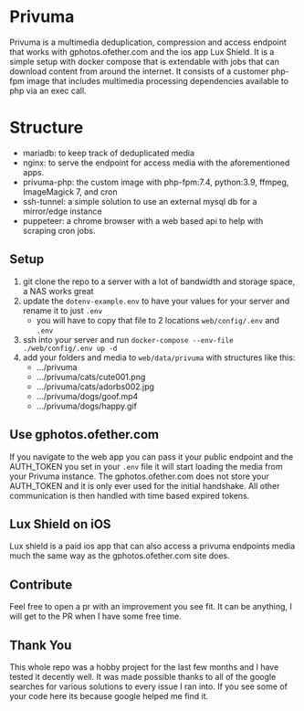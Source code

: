 # Privuma

Privuma is a multimedia deduplication, compression and access endpoint that works with gphotos.ofether.com and the ios app Lux Shield. It is a simple setup with docker compose that is extendable with jobs that can download content from around the internet. It consists of a customer php-fpm image that includes multimedia processing dependencies available to php via an exec call. 


# Structure

- mariadb: to keep track of deduplicated media
- nginx: to serve the endpoint for access media with the aforementioned apps.
- privuma-php: the custom image with php-fpm:7.4, python:3.9, ffmpeg, ImageMagick 7, and cron
- ssh-tunnel: a simple solution to use an external mysql db for a mirror/edge instance
- puppeteer: a chrome browser with a web based api to help with scraping cron jobs.

## Setup

1. git clone the repo to a server with a lot of bandwidth and storage space, a NAS works great
2. update the `dotenv-example.env` to have your values for your server and rename it to just `.env`
	- you will have to copy that file to 2 locations `web/config/.env` and `.env`
3. ssh into your server and run `docker-compose --env-file ./web/config/.env up -d`
4. add your folders and media to `web/data/privuma` with structures like this:
	- .../privuma
	- .../privuma/cats/cute001.png
	- .../privuma/cats/adorbs002.jpg
	- .../privuma/dogs/goof.mp4
	- .../privuma/dogs/happy.gif


## Use gphotos.ofether.com

If you navigate to the web app you can pass it your public endpoint and the AUTH_TOKEN you set in your `.env` file it will start loading the media from your Privuma instance. The gphotos.ofether.com does not store your AUTH_TOKEN and it is only ever used for the initial handshake. All other communication is then handled with time based expired tokens.

## Lux Shield on iOS

Lux shield is a paid ios app that can also access a privuma endpoints media much the same way as the gphotos.ofether.com site does.

## Contribute

Feel free to open a pr with an improvement you see fit. It can be anything, I will get to the PR when I have some free time.

## Thank You

This whole repo was a hobby project for the last few months and I have tested it decently well. It was made possible thanks to all of the google searches for various solutions to every issue I ran into. If you see some of your code here its because google helped me find it.
